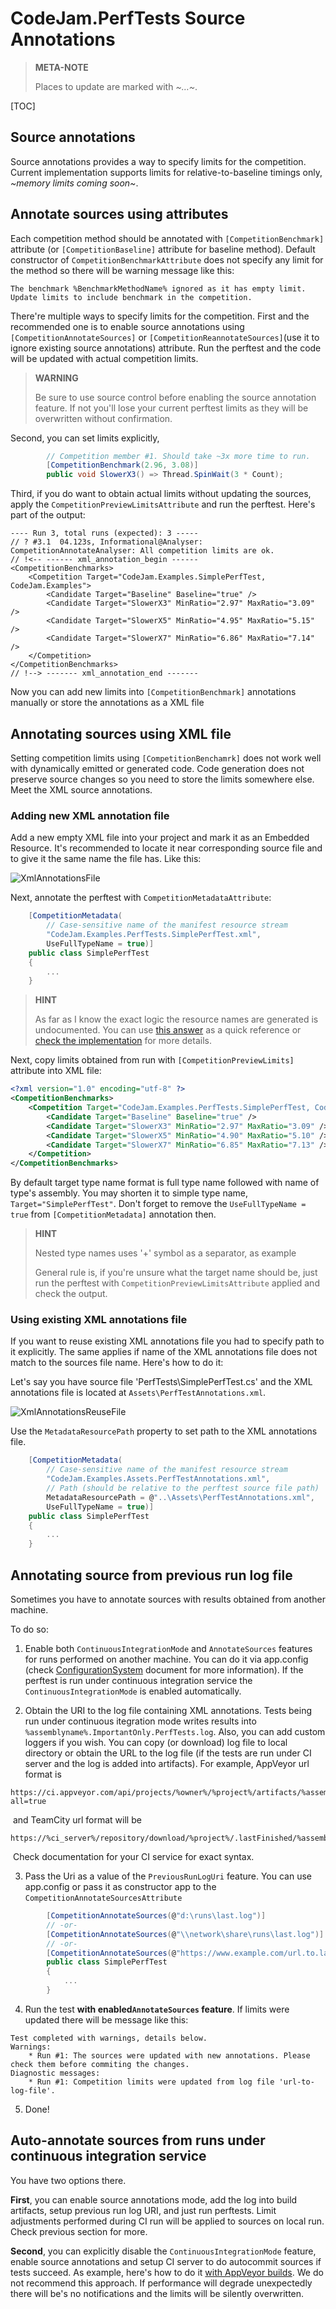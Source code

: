 # CodeJam.PerfTests Source Annotations

> **META-NOTE**
>
> Places to update are marked with *~…~*.

[TOC]

## Source annotations

Source annotations provides a way to specify limits for the competition. Current implementation supports limits for relative-to-baseline timings only, *~memory limits coming soon~*.

## Annotate sources using attributes

Each competition method should be annotated with `[CompetitionBenchmark]` attribute (or `[CompetitionBaseline]` attribute for baseline method). Default constructor of `CompetitionBenchmarkAttribute` does not specify any limit for the method so there will be warning message like this:

```
The benchmark %BenchmarkMethodName% ignored as it has empty limit. Update limits to include benchmark in the competition.
```

There're multiple ways to specify limits for the competition. First and the recommended one is to enable source annotations using `[CompetitionAnnotateSources]` or `[CompetitionReannotateSources]`(use it to ignore existing source annotations) attribute. Run the perftest and the code will be updated with actual competition limits.

> **WARNING**
>
> Be sure to use source control before enabling the source annotation feature. If not you'll lose your current perftest limits as they will be overwritten without confirmation.

Second, you can set limits explicitly, 

```c#
		// Competition member #1. Should take ~3x more time to run.
		[CompetitionBenchmark(2.96, 3.08)]
		public void SlowerX3() => Thread.SpinWait(3 * Count);
```

Third, if you do want to obtain actual limits without updating the sources, apply the `CompetitionPreviewLimitsAttribute` and run the perftest. Here's part of the output:

```
---- Run 3, total runs (expected): 3 -----
// ? #3.1  04.123s, Informational@Analyser: CompetitionAnnotateAnalyser: All competition limits are ok.
// !<-- ------ xml_annotation_begin ------
<CompetitionBenchmarks>
	<Competition Target="CodeJam.Examples.SimplePerfTest, CodeJam.Examples">
		<Candidate Target="Baseline" Baseline="true" />
		<Candidate Target="SlowerX3" MinRatio="2.97" MaxRatio="3.09" />
		<Candidate Target="SlowerX5" MinRatio="4.95" MaxRatio="5.15" />
		<Candidate Target="SlowerX7" MinRatio="6.86" MaxRatio="7.14" />
	</Competition>
</CompetitionBenchmarks>
// !--> ------- xml_annotation_end -------
```

Now you can add new limits into `[CompetitionBenchmark]` annotations manually or store the annotations as a XML file



## Annotating sources using XML file

Setting competition limits using `[CompetitionBenchamrk]` does not work well with dynamically emitted or generated code. Code generation does not preserve source changes so you need to store the limits somewhere else. Meet the XML source annotations.

### Adding new XML annotation file

Add a new empty XML file into your project and mark it as an Embedded Resource. It's recommended to locate it near corresponding source file and to give it the same name the file has. Like this:

![XmlAnnotationsFile](images/XmlAnnotationsFile.png)

Next, annotate the perftest with `CompetitionMetadataAttribute`:

```c#
	[CompetitionMetadata(
		// Case-sensitive name of the manifest resource stream
		"CodeJam.Examples.PerfTests.SimplePerfTest.xml",
		UseFullTypeName = true)]
	public class SimplePerfTest
	{
		...
	}
```

> **HINT** 
>
> As far as I know the exact logic the resource names are generated is undocumented. You can use [this answer](https://social.msdn.microsoft.com/Forums/vstudio/en-US/632d6914-8c90-450e-8ea0-fa60d2c3b6b6/manifest-name-for-embedded-resources?forum=msbuild) as a quick reference or [check the implementation](https://github.com/Microsoft/msbuild/blob/master/src/XMakeTasks/CreateCSharpManifestResourceName.cs) for more details.

Next, copy limits obtained from run with `[CompetitionPreviewLimits]` attribute into XML file:

```xml
<?xml version="1.0" encoding="utf-8" ?>
<CompetitionBenchmarks>
	<Competition Target="CodeJam.Examples.PerfTests.SimplePerfTest, CodeJam.Examples">
		<Candidate Target="Baseline" Baseline="true" />
		<Candidate Target="SlowerX3" MinRatio="2.97" MaxRatio="3.09" />
		<Candidate Target="SlowerX5" MinRatio="4.90" MaxRatio="5.10" />
		<Candidate Target="SlowerX7" MinRatio="6.85" MaxRatio="7.13" />
	</Competition>
</CompetitionBenchmarks>
```

By default target type name format is full type name followed with name of type's assembly. You may shorten it to simple type name, `Target="SimplePerfTest"`. Don't forget to remove the `UseFullTypeName = true` from `[CompetitionMetadata]` annotation then.

> **HINT**
>
> Nested type names uses '+' symbol as a separator, as example
>
> General rule is, if you're unsure what the target name should be, just run the perftest with `CompetitionPreviewLimitsAttribute` applied and check the output.



### Using existing XML annotations file

If you want to reuse existing XML annotations file you had to specify path to it explicitly. The same applies if name of the XML annotations file does not match to the sources file name. Here's how to do it:

Let's say you have source file 'PerfTests\SimplePerfTest.cs' and the XML annotations file is located at `Assets\PerfTestAnnotations.xml`.

![XmlAnnotationsReuseFile](images/XmlAnnotationsReuseFile.png)

Use the `MetadataResourcePath` property to set path to the XML annotations file.

```c#
	[CompetitionMetadata(
		// Case-sensitive name of the manifest resource stream
		"CodeJam.Examples.Assets.PerfTestAnnotations.xml",
		// Path (should be relative to the perftest source file path)
		MetadataResourcePath = @"..\Assets\PerfTestAnnotations.xml",
		UseFullTypeName = true)]
	public class SimplePerfTest
	{
		...
	}
```



## Annotating source from previous run log file

Sometimes you have to annotate sources with results obtained from another machine.

To do so:

1. Enable both `ContinuousIntegrationMode` and `AnnotateSources` features for runs performed on another machine. You can do it via app.config (check [ConfigurationSystem](ConfigurationSystem.md) document for more information). If the perftest is run under continuous integration service the `ContinuousIntegrationMode` is enabled automatically.

2. Obtain the URI to the log file containing XML annotations. Tests being run under continuous itegration mode writes results into `%assemblyname%.ImportantOnly.PerfTests.log`. Also, you can add custom loggers if you wish. You can copy (or download) log file to local directory or obtain the URL to the log file (if the tests are run under CI server and the log is added into artifacts). For example, AppVeyor url format is
```
https://ci.appveyor.com/api/projects/%owner%/%project%/artifacts/%assemblyname%.ImportantOnly.PerfTests.log?all=true 
```
​	and TeamCity url format will be
```
https://%ci_server%/repository/download/%project%/.lastFinished/%assemblyname%.ImportantOnly.PerfTests.log
```
​	Check documentation for your CI service for exact syntax.

3. Pass the Uri as a value of the `PreviousRunLogUri` feature. You can use app.config or pass it as constructor app to the `CompetitionAnnotateSourcesAttribute`
```c#
		[CompetitionAnnotateSources(@"d:\runs\last.log")]
		// -or-
		[CompetitionAnnotateSources(@"\\network\share\runs\last.log")]
		// -or-
		[CompetitionAnnotateSources(@"https://www.example.com/url.to.last.log")]
		public class SimplePerfTest
		{
			...
		}
```

4. Run the test **with enabled`AnnotateSources` feature**. If limits were updated there will be message like this:
```
Test completed with warnings, details below.
Warnings:
    * Run #1: The sources were updated with new annotations. Please check them before commiting the changes.
Diagnostic messages:
    * Run #1: Competition limits were updated from log file 'url-to-log-file'.
```

5. Done!


## Auto-annotate sources from runs under continuous integration service

You have two options there. 

**First**, you can enable source annotations mode, add the log into build artifacts, setup previous run log URI, and just run perftests. Limit adjustments performed during CI run will be applied to sources on local run. Check previous section for more.

**Second**, you can explicitly disable the `ContinuousIntegrationMode` feature, enable source annotations and setup CI server to do autocommit sources if tests succeed. As example, here's how to do it [with AppVeyor builds](https://www.appveyor.com/docs/how-to/git-push/). We do not recommend this approach. If performance will degrade unexpectedly there will be's no notifications and the limits will be silently overwritten.
